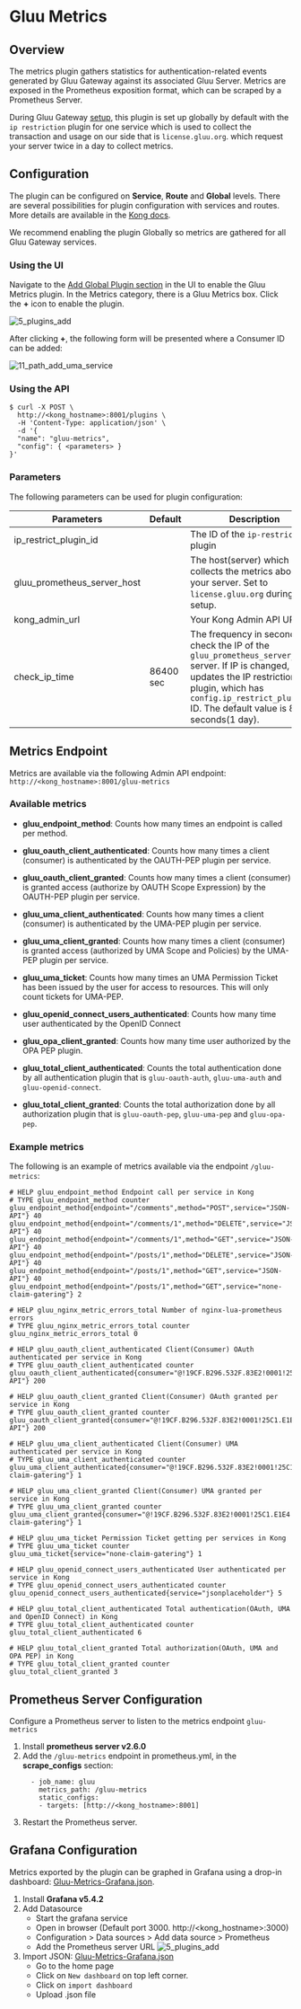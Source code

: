 # Gluu Metrics
## Overview
The metrics plugin gathers statistics for authentication-related events generated by Gluu Gateway against its associated Gluu Server. Metrics are exposed in the Prometheus exposition format, which can be scraped by a Prometheus Server.

During Gluu Gateway [setup](../../installation), this plugin is set up globally by default with the `ip restriction` plugin for one service which is used to collect the transaction and usage on our side that is `license.gluu.org`. which request your server twice in a day to collect metrics.

## Configuration

The plugin can be configured on **Service**, **Route** and **Global** levels. There are several possibilities for plugin configuration with services and routes. More details are available in the [Kong docs](https://docs.konghq.com/0.14.x/admin-api/#precedence).

We recommend enabling the plugin Globally so metrics are gathered for all Gluu Gateway services.

### Using the UI

Navigate to the [Add Global Plugin section](../admin-gui/#add-plugin) in the UI to enable the Gluu Metrics plugin. In the Metrics category, there is a Gluu Metrics box. Click the **+** icon to enable the plugin.

![5_plugins_add](../img/14_metrics_plugin_add.png)

After clicking **+**, the following form will be presented where a Consumer ID can be added:

![11_path_add_uma_service](../img/14_gluu_metrics_add_globally.png)

### Using the API

```
$ curl -X POST \
  http://<kong_hostname>:8001/plugins \
  -H 'Content-Type: application/json' \
  -d '{
  "name": "gluu-metrics",
  "config": { <parameters> }
}'
```

### Parameters

The following parameters can be used for plugin configuration:  

|Parameters|Default|Description|
|-------------|-------|-----------|
|ip_restrict_plugin_id || The ID of the `ip-restriction` plugin|
|gluu_prometheus_server_host || The host(server) which collects the metrics about your server. Set to `license.gluu.org` during setup.|
|kong_admin_url || Your Kong Admin API URL.|
|check_ip_time | 86400 sec| The frequency in seconds to check the IP of the `gluu_prometheus_server_host` server. If IP is changed, it updates the IP restriction plugin, which has `config.ip_restrict_plugin_id` ID. The default value is 86400 seconds(1 day).|

## Metrics Endpoint

Metrics are available via the following Admin API endpoint: `http://<kong_hostname>:8001/gluu-metrics` 

### Available metrics

- **gluu_endpoint_method**: Counts how many times an endpoint is called per method. 

- **gluu_oauth_client_authenticated**: Counts how many times a client (consumer) is authenticated by the OAUTH-PEP plugin per service.

- **gluu_oauth_client_granted**: Counts how many times a client (consumer) is granted access (authorize by OAUTH Scope Expression) by the OAUTH-PEP plugin per service.

- **gluu_uma_client_authenticated**: Counts how many times a client (consumer) is authenticated by the UMA-PEP plugin per service.

- **gluu_uma_client_granted**: Counts how many times a client (consumer) is granted access (authorized by UMA Scope and Policies) by the UMA-PEP plugin per service.

- **gluu_uma_ticket**: Counts how many times an UMA Permission Ticket has been issued by the user for access to resources. This will only count tickets for UMA-PEP.

- **gluu_openid_connect_users_authenticated**: Counts how many time user authenticated by the OpenID Connect

- **gluu_opa_client_granted**: Counts how many time user authorized by the OPA PEP plugin.

- **gluu_total_client_authenticated**: Counts the total authentication done by all authentication plugin that is `gluu-oauth-auth`, `gluu-uma-auth` and `gluu-openid-connect`.

- **gluu_total_client_granted**: Counts the total authorization done by all authorization plugin that is `gluu-oauth-pep`, `gluu-uma-pep` and `gluu-opa-pep`. 

### Example metrics  

The following is an example of metrics available via the endpoint `/gluu-metrics`: 

```
# HELP gluu_endpoint_method Endpoint call per service in Kong
# TYPE gluu_endpoint_method counter
gluu_endpoint_method{endpoint="/comments",method="POST",service="JSON-API"} 40
gluu_endpoint_method{endpoint="/comments/1",method="DELETE",service="JSON-API"} 40
gluu_endpoint_method{endpoint="/comments/1",method="GET",service="JSON-API"} 40
gluu_endpoint_method{endpoint="/posts/1",method="DELETE",service="JSON-API"} 40
gluu_endpoint_method{endpoint="/posts/1",method="GET",service="JSON-API"} 40
gluu_endpoint_method{endpoint="/posts/1",method="GET",service="none-claim-gatering"} 2

# HELP gluu_nginx_metric_errors_total Number of nginx-lua-prometheus errors
# TYPE gluu_nginx_metric_errors_total counter
gluu_nginx_metric_errors_total 0

# HELP gluu_oauth_client_authenticated Client(Consumer) OAuth authenticated per service in Kong
# TYPE gluu_oauth_client_authenticated counter
gluu_oauth_client_authenticated{consumer="@!19CF.B296.532F.83E2!0001!25C1.E1E4!0008!B9EF.436E.5D35.0C58",service="JSON-API"} 200

# HELP gluu_oauth_client_granted Client(Consumer) OAuth granted per service in Kong
# TYPE gluu_oauth_client_granted counter
gluu_oauth_client_granted{consumer="@!19CF.B296.532F.83E2!0001!25C1.E1E4!0008!B9EF.436E.5D35.0C58",service="JSON-API"} 200

# HELP gluu_uma_client_authenticated Client(Consumer) UMA authenticated per service in Kong
# TYPE gluu_uma_client_authenticated counter
gluu_uma_client_authenticated{consumer="@!19CF.B296.532F.83E2!0001!25C1.E1E4!0008!B9EF.436E.5D35.0C58",service="none-claim-gatering"} 1

# HELP gluu_uma_client_granted Client(Consumer) UMA granted per service in Kong
# TYPE gluu_uma_client_granted counter
gluu_uma_client_granted{consumer="@!19CF.B296.532F.83E2!0001!25C1.E1E4!0008!B9EF.436E.5D35.0C58",service="none-claim-gatering"} 1

# HELP gluu_uma_ticket Permission Ticket getting per services in Kong
# TYPE gluu_uma_ticket counter
gluu_uma_ticket{service="none-claim-gatering"} 1

# HELP gluu_openid_connect_users_authenticated User authenticated per service in Kong
# TYPE gluu_openid_connect_users_authenticated counter
gluu_openid_connect_users_authenticated{service="jsonplaceholder"} 5

# HELP gluu_total_client_authenticated Total authentication(OAuth, UMA and OpenID Connect) in Kong
# TYPE gluu_total_client_authenticated counter
gluu_total_client_authenticated 6

# HELP gluu_total_client_granted Total authorization(OAuth, UMA and OPA PEP) in Kong
# TYPE gluu_total_client_granted counter
gluu_total_client_granted 3

```

## Prometheus Server Configuration

Configure a Prometheus server to listen to the metrics endpoint `gluu-metrics`

1. Install **prometheus server v2.6.0**      
1. Add the `/gluu-metrics` endpoint in prometheus.yml, in the **scrape_configs** section:      
   ```
     - job_name: gluu
       metrics_path: /gluu-metrics
       static_configs:
       - targets: [http://<kong_hostname>:8001]
   ```
1. Restart the Prometheus server.   

## Grafana Configuration

Metrics exported by the plugin can be graphed in Grafana using a drop-in dashboard: [Gluu-Metrics-Grafana.json](https://github.com/GluuFederation/gluu-gateway/blob/version_4.0/setup/templates/Gluu-Metrics-Grafana.json).

1. Install **Grafana v5.4.2**     
1. Add Datasource     
    - Start the grafana service
    - Open in browser (Default port 3000. http://<kong_hostname>:3000)
    - Configuration > Data sources > Add data source > Prometheus
    - Add the Prometheus server URL
    ![5_plugins_add](../img/14_grafana_datasource.png)
1. Import JSON: [Gluu-Metrics-Grafana.json](https://github.com/GluuFederation/gluu-gateway/blob/version_4.0/setup/templates/Gluu-Metrics-Grafana.json)     
    - Go to the home page
    - Click on `New dashboard` on top left corner.
    - Click on `import dashboard`
    - Upload .json file

